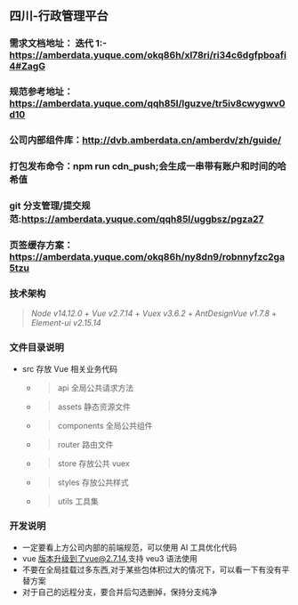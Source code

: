 ## 四川-行政管理平台

### 需求文档地址： 迭代 1:-https://amberdata.yuque.com/okq86h/xl78ri/ri34c6dgfpboafi4#ZagG

### 规范参考地址：https://amberdata.yuque.com/qqh85l/lguzve/tr5iv8cwygwv0d10

### 公司内部组件库：http://dvb.amberdata.cn/amberdv/zh/guide/

### 打包发布命令：npm run cdn_push;会生成一串带有账户和时间的哈希值

### git 分支管理/提交规范:https://amberdata.yuque.com/qqh85l/uggbsz/pgza27

### 页签缓存方案：https://amberdata.yuque.com/okq86h/ny8dn9/robnnyfzc2ga5tzu

### 技术架构

> _Node v14.12.0_ + _Vue v2.7.14_ + _Vuex v3.6.2_ + _AntDesignVue v1.7.8_ + _Element-ui v2.15.14_

### 文件目录说明

- src 存放 Vue 相关业务代码
  - > api 全局公共请求方法
  - > assets 静态资源文件
  - > components 全局公共组件
  - > router 路由文件
  - > store 存放公共 vuex
  - > styles 存放公共样式
  - > utils 工具集

### 开发说明

- 一定要看上方公司内部的前端规范，可以使用 AI 工具优化代码
- vue 版本升级到了vue@2.7.14,支持 veu3 语法使用
- 不要在全局挂载过多东西,对于某些包体积过大的情况下，可以看一下有没有平替方案
- 对于自己的远程分支，要合并后勾选删掉，保持分支纯净
